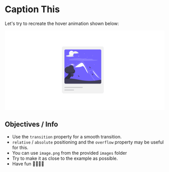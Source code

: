 # Caption This

Let's try to recreate the hover animation shown below:

![example](images/mockup.gif)

## Objectives / Info

- Use the `transition` property for a smooth transition.
- `relative` / `absolute` positioning and the `overflow` property may be useful for this.
- You can use `image.png` from the provided `images` folder
- Try to make it as close to the example as possible.
- Have fun 🐱‍💻🐱‍🏍